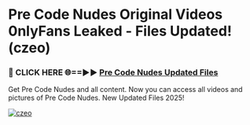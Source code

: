 # Pre Code Nudes Original Videos 0nlyFans Leaked - Files Updated! (czeo)

<h3>🔴 CLICK HERE 🌐==►► <a href="https://tinyurl.com/yc6ubb5a" rel="nofollow">Pre Code Nudes Updated Files</a></h3>

Get Pre Code Nudes and all content. Now you can access all videos and pictures of Pre Code Nudes. New Updated Files 2025!

[![czeo](https://i.imgur.com/7eu0CRL.gif)](https://tinyurl.com/yc6ubb5a)
